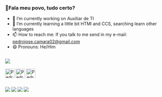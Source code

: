### 🦾Fala meu povo, tudo certo?

- 🔭 I’m currently working on Auxiliar de TI
- 🌱 I’m currently learning a little bit HTMl and CCS, searching learn other languages
- 📫 How to reach me: If you talk to me send in my e-mail: pedrojose.camara02@gmail.com
- 😄 Pronouns: He/Him

##

<div>
<picture>
<source
  srcset="https://github-readme-stats.vercel.app/api?username=PedroJoseCamara&show_icons=true&theme=dark"
  media="(prefers-color-scheme: dark)"
/>
<source
  srcset="https://github-readme-stats.vercel.app/api?username=PedroJoseCamara&show_icons=true"
  media="(prefers-color-scheme: light), (prefers-color-scheme: no-preference)"
/>
<img src="https://github-readme-stats.vercel.app/api?username=PedroJoseCamara&show_icons=true" />
</picture>


</div>

<!-- [![Top Langs](https://github-readme-stats.vercel.app/api/top-langs/?username=PedroJoseCamara&hide=css,html,python&theme=dark)](https://github.com/PedroJoseCamara/readme-stats) -->

<!--<div>
  <a href="https://github.com/PedroJoseCamara"></a>
  <img height="180em"src="https://github-readme-stats.vercel.app/api/top-langs/?username=PedroJoseCamara&layout=compact&langs_count=16&theme=dark"/>
</div>
-->

<div style="display: inline_block"><br>
  <img align="center" alt="Pedro-HTML" height="30" width "40" src="https://cdn.jsdelivr.net/gh/devicons/devicon/icons/html5/html5-original.svg" />
  <img align="center" alt="Pedro-CSS" height="30" width "40" src="https://cdn.jsdelivr.net/gh/devicons/devicon/icons/css3/css3-original.svg" />
  <img align="center" alt="Pedro-PYTHON" height="30" width "40" src="https://cdn.jsdelivr.net/gh/devicons/devicon/icons/python/python-original.svg" />
</div>

##

<div>
<a href=https:"//www.instagram.com/pedrocamara._/" target="_blank"> <img src= "https://img.shields.io/badge/Instagram-E4405F?style=for-the-badge&logo=instagram&logoColor=white" target="_blank"></a>
<a href=https:"https://www.linkedin.com/in/pedro-jos%C3%A9-c%C3%A2mara-7a9ba71b1/" target="_blank"> <img src= "https://img.shields.io/badge/LinkedIn-0077B5?style=for-the-badge&logo=linkedin&logoColor=white " target="_blank"></a>
<a href=https:"https://br.pinterest.com/pedrojosecamara02/" target="_blank"> <img src= "https://img.shields.io/badge/Pinterest-%23E60023.svg?&style=for-the-badge&logo=Pinterest&logoColor=white " target="_blank"></a>
<a href=https:"https://twitter.com/CamaraBaP" target="_blank"> <img src= "https://img.shields.io/badge/Twitter-1DA1F2?style=for-the-badge&logo=twitter&logoColor=white" target="_blank"></a>

<!-- links para caso eu queira adicionar mais alguns icones "https://dev.to/envoy_/150-badges-for-github-pnk"-->



</div>

